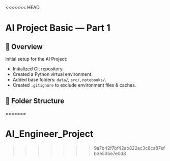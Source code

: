 <<<<<<< HEAD
# AI Project Basic — Part 1

## 📌 Overview
Initial setup for the AI Project:
- Initialized Git repository.
- Created a Python virtual environment.
- Added base folders: `data/`, `src/`, `notebooks/`.
- Created `.gitignore` to exclude environment files & caches.

## 📂 Folder Structure
=======
# AI_Engineer_Project
>>>>>>> 9a7b42f7bf42ab822ac3c8ca87efb3e53be7e0d8
